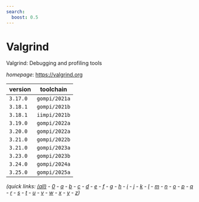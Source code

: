 ```yaml
---
search:
  boost: 0.5
---
```

# Valgrind

Valgrind: Debugging and profiling tools

*homepage*: <https://valgrind.org>

version | toolchain
--------|----------
``3.17.0`` | ``gompi/2021a``
``3.18.1`` | ``gompi/2021b``
``3.18.1`` | ``iimpi/2021b``
``3.19.0`` | ``gompi/2022a``
``3.20.0`` | ``gompi/2022a``
``3.21.0`` | ``gompi/2022b``
``3.21.0`` | ``gompi/2023a``
``3.23.0`` | ``gompi/2023b``
``3.24.0`` | ``gompi/2024a``
``3.25.0`` | ``gompi/2025a``


*(quick links: [(all)](../index.md) - [0](../0/index.md) - [a](../a/index.md) - [b](../b/index.md) - [c](../c/index.md) - [d](../d/index.md) - [e](../e/index.md) - [f](../f/index.md) - [g](../g/index.md) - [h](../h/index.md) - [i](../i/index.md) - [j](../j/index.md) - [k](../k/index.md) - [l](../l/index.md) - [m](../m/index.md) - [n](../n/index.md) - [o](../o/index.md) - [p](../p/index.md) - [q](../q/index.md) - [r](../r/index.md) - [s](../s/index.md) - [t](../t/index.md) - [u](../u/index.md) - [v](../v/index.md) - [w](../w/index.md) - [x](../x/index.md) - [y](../y/index.md) - [z](../z/index.md))*

